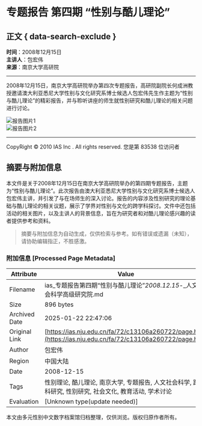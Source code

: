 # 专题报告 第四期 “性别与酷儿理论” 

## 正文 { data-search-exclude }


**时间**：2008年12月15日  
**主讲人**：包宏伟  
**来源**：南京大学高研院  

---

2008年12月15日，南京大学高研院举办第四次专题报告，高研院副院长何成洲教授邀请澳大利亚悉尼大学性别与文化研究系博士候选人包宏伟先生作主题为“性别与酷儿理论”的精彩报告，并与聆听讲座的师生就性别研究和酷儿理论的相关问题进行讨论。

![报告图片1](/_upload/article/images/3d/78/8090512d4705821088a12962d8b8/bece9aef-8406-4e14-b24a-c99bf32b4176.jpg)  
![报告图片2](/_upload/article/images/3d/78/8090512d4705821088a12962d8b8/01106a8d-5f9d-4f54-9870-65e59a46609b.jpg)  

---

CopyRight © 2010 IAS Inc . All rights reserved. 您是第 83538 位访问者
<!-- tcd_original_link https://ias.nju.edu.cn/fa/72/c13106a260722/page.htm -->


## 摘要与附加信息

<!-- tcd_abstract -->
本文件是关于2008年12月15日在南京大学高研院举办的第四期专题报告，主题为“性别与酷儿理论”。此次报告由澳大利亚悉尼大学性别与文化研究系博士候选人包宏伟主讲，并引发了与在场师生的深入讨论。报告的内容涉及性别研究的理论基础与酷儿理论的相关议题，展示了学界对性别与文化的跨学科探讨。文件中还包括活动的相关图片，以及主讲人的背景信息，旨在为研究者和对酷儿理论感兴趣的读者提供参考和资料。
<!-- tcd_abstract_end -->

> 摘要与附加信息为自动生成，仅供检索与参考。如有错误或遗漏（未知），请协助编辑指正，不胜感激。

### 附加信息 [Processed Page Metadata]

| Attribute       | Value                                  |
|-----------------|----------------------------------------|
| Filename        | ias_专题报告第四期“性别与酷儿理论”_2008.12.15_-_人文社会科学高级研究院.md                             |
| Size            | 896 bytes                           |
| Archived Date   | 2025-01-22 22:47:06                             |
| Original Link   | [https://ias.nju.edu.cn/fa/72/c13106a260722/page.htm](https://ias.nju.edu.cn/fa/72/c13106a260722/page.htm)                       |
| Author          | 包宏伟                               |
| Region          | 中国大陆                               |
| Date            | 2008-12-15                                 |
| Tags            | 性别理论, 酷儿理论, 南京大学, 专题报告, 人文社会科学, 跨学科研究, 性别研究, 社会文化, 教育活动, 学术讨论                                 |
| Evaluation            | [Unknown type(update needed)]                                 |
<!-- tcd_table_end -->

本文由多元性别中文数字档案馆归档整理，仅供浏览。版权归原作者所有。
